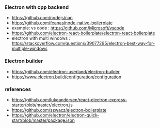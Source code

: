 ### Electron with cpp backend
* https://github.com/nodejs/nan
* https://github.com/fcanas/node-native-boilerplate
* example: vs code : https://github.com/Microsoft/vscode
* https://github.com/electron-react-boilerplate/electron-react-boilerplate
* electron with multi windows : https://stackoverflow.com/questions/39077295/electron-best-way-for-multiple-windows



### Electron builder
* https://github.com/electron-userland/electron-builder
* https://www.electron.build/configuration/configuration



### references
* https://github.com/lukeandersen/react-electron-express-starter/blob/master/electron.js
* https://github.com/szwacz/electron-boilerplate
* https://github.com/electron/electron-quick-start/blob/master/package.json
